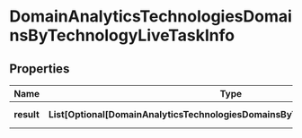 # DomainAnalyticsTechnologiesDomainsByTechnologyLiveTaskInfo


## Properties

| Name | Type | Description | Notes |
|------------ | ------------- | ------------- | -------------|
**result** | **List[Optional[DomainAnalyticsTechnologiesDomainsByTechnologyLiveResultInfo]]** | array of results |[optional]|